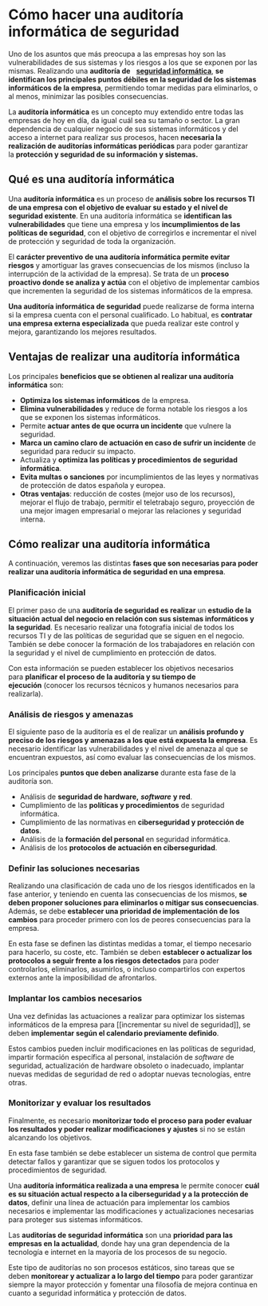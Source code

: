 # Cómo hacer una auditoría informática de seguridad

Uno de los asuntos que más preocupa a las empresas hoy son las vulnerabilidades de sus sistemas y los riesgos a los que se exponen por las mismas. Realizando una **auditoría de**   **[seguridad informática](https://drive.google.com/file/d/1uIXss0qqr4t8IpYlPaLUwMrTaK_OlqjC/view?usp=sharing)**, **se identifican los principales puntos débiles en la seguridad de los sistemas informáticos de la empresa**, permitiendo tomar medidas para eliminarlos, o al menos, minimizar las posibles consecuencias.

La **auditoría informática** es un concepto muy extendido entre todas las empresas de hoy en día, da igual cuál sea su tamaño o sector. La gran dependencia de cualquier negocio de sus sistemas informáticos y del acceso a internet para realizar sus procesos, hacen **necesaria la realización de** **auditorías informáticas periódicas** para poder garantizar la **protección y seguridad de su información y sistemas.** 

## **Qué es una auditoría informática**

Una **auditoría informática** es un proceso de **análisis sobre los recursos TI de una empresa con el objetivo de evaluar su estado y el nivel de seguridad existente**. En una auditoría informática se **identifican las vulnerabilidades** que tiene una empresa y los **incumplimientos de las políticas de seguridad**, con el objetivo de corregirlos e incrementar el nivel de protección y seguridad de toda la organización.

El **carácter preventivo** **de una auditoría informática permite evitar riesgos** y amortiguar las graves consecuencias de los mismos (incluso la interrupción de la actividad de la empresa). Se trata de un **proceso proactivo donde se analiza y actúa** con el objetivo de implementar cambios que incrementen la seguridad de los sistemas informáticos de la empresa.

**Una auditoría informática de seguridad** puede realizarse de forma interna si la empresa cuenta con el personal cualificado. Lo habitual, es **contratar una empresa externa especializada** que pueda realizar este control y mejora, garantizando los mejores resultados.

## **Ventajas de realizar una auditoría informática**

Los principales **beneficios que se obtienen al realizar una auditoría informática** son:

-   **Optimiza los sistemas informáticos** de la empresa.
-   **Elimina vulnerabilidades** y reduce de forma notable los riesgos a los que se exponen los sistemas informáticos.
-   Permite **actuar antes de que ocurra un incidente** que vulnere la seguridad.
-   **Marca un camino claro de actuación en caso de sufrir un incidente** de seguridad para reducir su impacto.
-   Actualiza y **optimiza las políticas y procedimientos** **de seguridad informática**.
-   **Evita multas o sanciones** por incumplimientos de las leyes y normativas de protección de datos española y europea.
-   **Otras ventajas**: reducción de costes (mejor uso de los recursos), mejorar el flujo de trabajo, permitir el teletrabajo seguro, proyección de una mejor imagen empresarial o mejorar las relaciones y seguridad interna.

## **Cómo realizar una auditoría informática**

A continuación, veremos las distintas **fases que son necesarias para poder realizar una auditoría informática de seguridad en una empresa**.

### **Planificación inicial**

El primer paso de una **auditoría de seguridad es realizar** un **estudio de la situación actual del negocio en relación con sus sistemas informáticos y la seguridad**. Es necesario realizar una fotografía inicial de todos los recursos TI y de las políticas de seguridad que se siguen en el negocio. También se debe conocer la formación de los trabajadores en relación con la seguridad y el nivel de cumplimiento en protección de datos.

Con esta información se pueden establecer los objetivos necesarios para **planificar el proceso de la auditoría y su tiempo de ejecución** (conocer los recursos técnicos y humanos necesarios para realizarla).

### **Análisis de riesgos y amenazas**

El siguiente paso de la auditoría es el de realizar un **análisis profundo y preciso de los riesgos y amenazas a los que está expuesta la empresa**. Es necesario identificar las vulnerabilidades y el nivel de amenaza al que se encuentran expuestos, así como evaluar las consecuencias de los mismos.

Los principales **puntos que deben analizarse** durante esta fase de la auditoría son.

-   Análisis de **seguridad de hardware,** **_software_** **y red**.
-   Cumplimiento de las **políticas y procedimientos** de seguridad informática.
-   Cumplimiento de las normativas en **ciberseguridad y protección de datos**.
-   Análisis de la **formación del personal** en seguridad informática.
-   Análisis de los **protocolos de actuación en ciberseguridad**.

### **Definir las soluciones necesarias**

Realizando una clasificación de cada uno de los riesgos identificados en la fase anterior, y teniendo en cuenta las consecuencias de los mismos, **se deben proponer soluciones para eliminarlos o mitigar sus consecuencias**. Además, se debe **establecer una prioridad de implementación de los cambios** para proceder primero con los de peores consecuencias para la empresa.

En esta fase se definen las distintas medidas a tomar, el tiempo necesario para hacerlo, su coste, etc. También se deben **establecer o actualizar los protocolos a seguir frente a los riesgos detectados** para poder controlarlos, eliminarlos, asumirlos, o incluso compartirlos con expertos externos ante la imposibilidad de afrontarlos.

### **Implantar los cambios necesarios**

Una vez definidas las actuaciones a realizar para optimizar los sistemas informáticos de la empresa para [[incrementar su nivel de seguridad]], se deben **implementar según el calendario previamente definido**.

Estos cambios pueden incluir modificaciones en las políticas de seguridad, impartir formación específica al personal, instalación de _software_ de seguridad, actualización de hardware obsoleto o inadecuado, implantar nuevas medidas de seguridad de red o adoptar nuevas tecnologías, entre otras.

### **Monitorizar y evaluar los resultados**

Finalmente, es necesario **monitorizar todo el proceso para poder evaluar los resultados y poder realizar modificaciones y ajustes** si no se están alcanzando los objetivos. 

En esta fase también se debe establecer un sistema de control que permita detectar fallos y garantizar que se siguen todos los protocolos y procedimientos de seguridad.

Una **auditoría informática realizada a una empresa** le permite conocer **cuál es su situación actual respecto a la ciberseguridad y a la protección de datos**, definir una línea de actuación para implementar los cambios necesarios e implementar las modificaciones y actualizaciones necesarias para proteger sus sistemas informáticos.

Las **auditorías de seguridad informática** son una **prioridad para las empresas en la actualidad**, donde hay una gran dependencia de la tecnología e internet en la mayoría de los procesos de su negocio. 

Este tipo de auditorías no son procesos estáticos, sino tareas que se deben **monitorear y actualizar a lo largo del tiempo** para poder garantizar siempre la mayor protección y fomentar una filosofía de mejora continua en cuanto a seguridad informática y protección de datos.